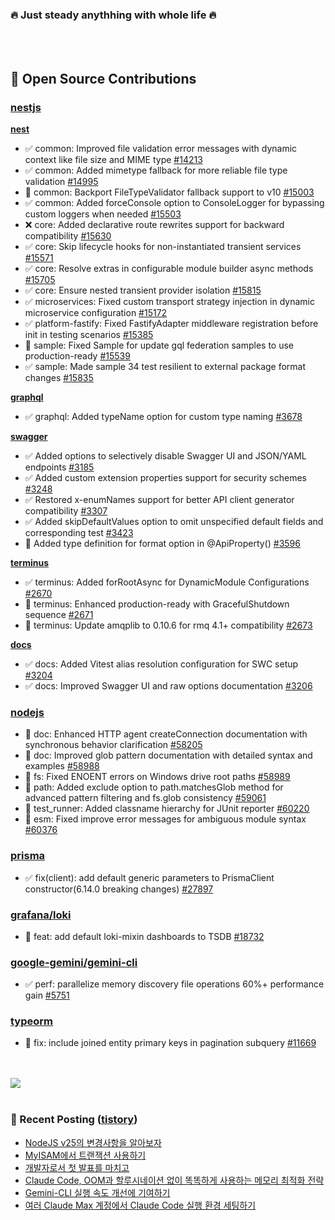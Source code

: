 ### 🔥 Just steady anythhing with whole life 🔥

<br>
<br>
  
## 📖 Open Source Contributions
### [nestjs](https://github.com/nestjs)
  [**nest**](https://github.com/nestjs/nest)
  - ✅ common: Improved file validation error messages with dynamic context like file size and MIME type [#14213](https://github.com/nestjs/nest/pull/14213)
  - ✅ common: Added mimetype fallback for more reliable file type validation [#14995](https://github.com/nestjs/nest/pull/14995)
  - 🔄 common: Backport FileTypeValidator fallback support to v10 [#15003](https://github.com/nestjs/nest/pull/15003)
  - ✅ common: Added forceConsole option to ConsoleLogger for bypassing custom loggers when needed [#15503](https://github.com/nestjs/nest/pull/15503)
  - ❌ core: Added declarative route rewrites support for backward compatibility [#15630](https://github.com/nestjs/nest/pull/15630)
  - ✅ core: Skip lifecycle hooks for non-instantiated transient services [#15571](https://github.com/nestjs/nest/pull/15571)
  - ✅ core: Resolve extras in configurable module builder async methods [#15705](https://github.com/nestjs/nest/pull/15705)
  - ✅ core: Ensure nested transient provider isolation [#15815](https://github.com/nestjs/nest/pull/15815)
  - ✅ microservices: Fixed custom transport strategy injection in dynamic microservice configuration [#15172](https://github.com/nestjs/nest/pull/15172)
  - ✅ platform-fastify: Fixed FastifyAdapter middleware registration before init in testing scenarios [#15385](https://github.com/nestjs/nest/pull/15385)
  - 🔄 sample: Fixed Sample for update gql federation samples to use production-ready [#15539](https://github.com/nestjs/nest/pull/15539)
  - ✅ sample: Made sample 34 test resilient to external package format changes [#15835](https://github.com/nestjs/nest/pull/15835)
  
  [**graphql**](https://github.com/nestjs/graphql)
  - ✅ graphql: Added typeName option for custom type naming [#3678](https://github.com/nestjs/graphql/pull/3678)
  
  [**swagger**](https://github.com/nestjs/swagger)
  - ✅ Added options to selectively disable Swagger UI and JSON/YAML endpoints [#3185](https://github.com/nestjs/swagger/pull/3185)
  - ✅ Added custom extension properties support for security schemes [#3248](https://github.com/nestjs/swagger/pull/3248)
  - ✅ Restored x-enumNames support for better API client generator compatibility [#3307](https://github.com/nestjs/swagger/pull/3307)
  - ✅ Added skipDefaultValues option to omit unspecified default fields and corresponding test [#3423](https://github.com/nestjs/swagger/pull/3423)
  - 🔄 Added type definition for format option in @ApiProperty() [#3596](https://github.com/nestjs/swagger/pull/3596)
  
  [**terminus**](https://github.com/nestjs/terminus)
  - ✅ terminus: Added forRootAsync for DynamicModule Configurations [#2670](https://github.com/nestjs/terminus/pull/2670)
  - 🔄 terminus: Enhanced production-ready with GracefulShutdown sequence [#2671](https://github.com/nestjs/terminus/pull/2671)
  - 🔄 terminus: Update amqplib to 0.10.6 for rmq 4.1+ compatibility [#2673](https://github.com/nestjs/terminus/pull/2673)
    
  [**docs**](https://github.com/nestjs/docs.nestjs.com)
  - ✅ docs: Added Vitest alias resolution configuration for SWC setup [#3204](https://github.com/nestjs/docs.nestjs.com/pull/3204)
  - ✅ docs: Improved Swagger UI and raw options documentation [#3206](https://github.com/nestjs/docs.nestjs.com/pull/3206)

### [nodejs](https://github.com/nodejs)
- 🔄 doc: Enhanced HTTP agent createConnection documentation with synchronous behavior clarification [#58205](https://github.com/nodejs/node/pull/58205)
- 🔄 doc: Improved glob pattern documentation with detailed syntax and examples [#58988](https://github.com/nodejs/node/pull/58988)
- 🔄 fs: Fixed ENOENT errors on Windows drive root paths [#58989](https://github.com/nodejs/node/pull/58989)
- 🔄 path: Added exclude option to path.matchesGlob method for advanced pattern filtering and fs.glob consistency [#59061](https://github.com/nodejs/node/pull/59061)
- 🔄 test_runner: Added classname hierarchy for JUnit reporter [#60220](https://github.com/nodejs/node/pull/60220)
- 🔄 esm: Fixed improve error messages for ambiguous module syntax [#60376](https://github.com/nodejs/node/pull/60376)

### [prisma](https://github.com/prisma/prisma)
- ✅ fix(client): add default generic parameters to PrismaClient constructor(6.14.0 breaking changes) [#27897](https://github.com/prisma/prisma/pull/27897)


### [grafana/loki](https://github.com/grafana/loki)
- 🔄 feat: add default loki-mixin dashboards to TSDB [#18732](https://github.com/grafana/loki/pull/18732)

### [google-gemini/gemini-cli](https://github.com/google-gemini/gemini-cli)
- ✅ perf: parallelize memory discovery file operations 60%+ performance gain [#5751](https://github.com/google-gemini/gemini-cli/pull/5751)

### [typeorm](https://github.com/typeorm/typeorm)
- 🔄 fix: include joined entity primary keys in pagination subquery [#11669](https://github.com/typeorm/typeorm/pull/11669)

<br>
<br>

<a href="https://github.com/devxb/gitanimals">
  <img src="https://render.gitanimals.org/farms/mag123c"/>
</a>

<br>
<br>


### 📕 Recent Posting ([tistory](https://mag1c.tistory.com))
- [NodeJS v25의 변경사항을 알아보자](https://mag1c.tistory.com/587)</br>
- [MyISAM에서 트랜잭션 사용하기](https://mag1c.tistory.com/586)</br>
- [개발자로서 첫 발표를 마치고](https://mag1c.tistory.com/585)</br>
- [Claude Code, OOM과 할루시네이션 없이 똑똑하게 사용하는 메모리 최적화 전략](https://mag1c.tistory.com/584)</br>
- [Gemini-CLI 실행 속도 개선에 기여하기](https://mag1c.tistory.com/583)</br>
- [여러 Claude Max 계정에서 Claude Code 실행 환경 세팅하기](https://mag1c.tistory.com/582)</br>
